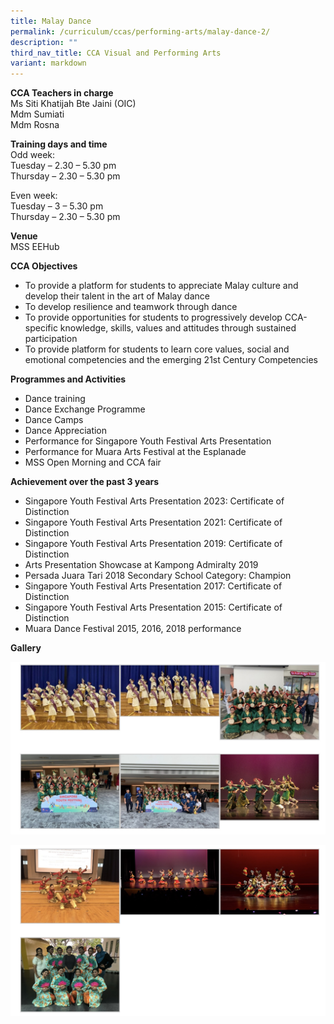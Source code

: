 ```yaml
---
title: Malay Dance
permalink: /curriculum/ccas/performing-arts/malay-dance-2/
description: ""
third_nav_title: CCA Visual and Performing Arts
variant: markdown
---
```

**CCA Teachers in charge** <br>
Ms Siti Khatijah Bte Jaini (OIC)<br>
Mdm Sumiati <br>
Mdm Rosna

**Training days and time**&nbsp;<br>
Odd week:<br>
Tuesday – 2.30 – 5.30 pm<br>
Thursday – 2.30 – 5.30 pm

Even week:<br>
Tuesday – 3 – 5.30 pm<br>
Thursday – 2.30 – 5.30 pm

**Venue**<br>
MSS EEHub

**CCA Objectives**

*   To provide a platform for students to appreciate Malay culture and develop their talent in the art of Malay dance
*   To develop resilience and teamwork through dance
*   To provide opportunities for students to progressively develop CCA-specific knowledge, skills, values and attitudes through sustained participation
*   To provide platform for students to learn core values, social and emotional competencies and the emerging 21st Century Competencies

**Programmes and Activities**

*   Dance training
*   Dance Exchange Programme
*   Dance Camps
*   Dance Appreciation
*   Performance for Singapore Youth Festival Arts Presentation
*   Performance for Muara Arts Festival at the Esplanade
*   MSS Open Morning and CCA fair

**Achievement over the past 3 years**

*   Singapore Youth Festival Arts Presentation 2023: Certificate of Distinction
*   Singapore Youth Festival Arts Presentation 2021: Certificate of Distinction
*   Singapore Youth Festival Arts Presentation 2019: Certificate of Distinction
*   Arts Presentation Showcase at Kampong Admiralty 2019
*   Persada Juara Tari 2018 Secondary School Category: Champion
*   Singapore Youth Festival Arts Presentation 2017: Certificate of Distinction
*   Singapore Youth Festival Arts Presentation 2015: Certificate of Distinction
*   Muara Dance Festival 2015, 2016, 2018 performance

**Gallery**

![Malay Dance](/images/Malay%20Dance_1.jpg)

![Malay Dance](/images/Malay%20Dance_2.jpg)